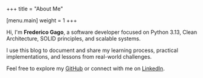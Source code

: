 +++
title = "About Me"

[menu.main]
  weight = 1
+++

Hi, I'm **Frederico Gago**, a software developer focused on Python 3.13, Clean Architecture, SOLID principles, and scalable systems.

I use this blog to document and share my learning process, practical implementations, and lessons from real-world challenges.

Feel free to explore my [GitHub](https://github.com/fredericogago) or connect with me on [LinkedIn](https://www.linkedin.com/in/frederico-gago-5849281aa).
